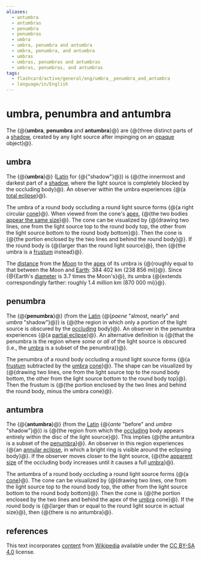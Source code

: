 ```yaml
---
aliases:
  - antumbra
  - antumbras
  - penumbra
  - penumbras
  - umbra
  - umbra, penumbra and antumbra
  - umbra, penumbra, and antumbra
  - umbras
  - umbras, penumbras and antumbras
  - umbras, penumbras, and antumbras
tags:
  - flashcard/active/general/eng/umbra__penumbra_and_antumbra
  - language/in/English
---
```


# umbra, penumbra and antumbra

The {@{__umbra__, __penumbra__ and __antumbra__}@} are {@{three distinct parts of a [shadow](shadow.md), created by any light source after impinging on an [opaque](opacity.md) object}@}. <!--SR:!2025-07-19,290,330!2025-07-17,287,330-->

## umbra

The {@{__umbra__}@} ([Latin](Latin.md) for {@{"shadow"}@}) is {@{the innermost and darkest part of a [shadow](shadow.md), where the light source is completely blocked by the occluding body}@}. An observer within the umbra experiences {@{a [total eclipse](solar%20eclipse.md#total%20eclipse)}@}. <!--SR:!2025-05-08,234,330!2025-04-12,214,330!2025-09-10,307,290!2025-02-15,157,310-->

The umbra of a round body occluding a round light source forms {@{a right circular [cone](cone.md)}@}. When viewed from the cone's [apex](apex%20(geometry).md), {@{the two bodies [appear the same size](angular%20diameter.md)}@}. The cone can be visualized by {@{drawing two lines, one from the light source top to the round body top, the other from the light source bottom to the round body bottom}@}. Then the cone is {@{the portion enclosed by the two lines and behind the round body}@}. If the round body is {@{larger than the round light source}@}, then {@{the umbra is a [frustum](frustum.md) instead}@}. <!--SR:!2025-03-23,182,310!2026-10-16,635,330!2026-08-24,573,310!2026-12-04,669,330!2026-06-20,531,310!2025-02-26,176,310-->

The [distance](lunar%20distance.md) from the [Moon](Moon.md) to the [apex](apex%20(geometry).md) of its umbra is {@{roughly equal to that between the Moon and [Earth](Earth.md): 384&nbsp;402 km (238&nbsp;856 mi)}@}. Since {@{Earth's [diameter](diameter.md) is 3.7 times the Moon's}@}, its umbra {@{extends correspondingly farther: roughly 1.4 million km (870&nbsp;000 mi)}@}. <!--SR:!2025-10-01,273,250!2025-03-20,178,310!2025-08-17,241,250-->

## penumbra

The {@{__penumbra__}@} (from the [Latin](Latin.md) {@{_paene_ "almost, nearly" and _umbra_ "shadow"}@}) is {@{the region in which only a portion of the light source is obscured by the [occluding](occultation.md) body}@}. An observer in the penumbra experiences {@{a [partial eclipse](solar%20eclipse.md#partial%20eclipse)}@}. An alternative definition is {@{that the penumbra is the region where _some_ or _all_ of the light source is obscured (i.e., the [umbra](#umbra) is a subset of the penumbra)}@}. <!--SR:!2025-06-07,256,330!2026-03-04,451,310!2025-05-29,233,290!2025-11-26,372,310!2025-11-14,330,290-->

The penumbra of a round body occluding a round light source forms {@{a [frustum](frustum.md) subtracted by the [umbra](#umbra) [cone](cone.md)}@}. The shape can be visualized by {@{drawing two lines, one from the light source top to the round body bottom, the other from the light source bottom to the round body top}@}. Then the frustum is {@{the portion enclosed by the two lines and behind the round body, minus the umbra cone}@}. <!--SR:!2026-01-22,366,270!2025-09-01,304,290!2025-07-16,274,290-->

## antumbra

The {@{__antumbra__}@} (from the [Latin](Latin.md) {@{_ante_ "before" and _umbra_ "shadow"}@}) is {@{the region from which the [occluding](occultation.md) body appears entirely within the disc of the light source}@}. This implies {@{the antumbra is a subset of the [penumbra](#penumbra)}@}. An observer in this region experiences {@{an [annular eclipse](solar%20eclipse.md#annular%20eclipse), in which a bright ring is visible around the eclipsing body}@}. If the observer moves closer to the light source, {@{the [apparent size](angular%20diameter.md) of the occluding body increases until it causes a full [umbra](#umbra)}@}. <!--SR:!2025-04-06,209,330!2026-09-28,622,330!2026-10-29,628,310!2025-02-09,164,310!2025-06-25,253,290!2026-08-27,592,330-->

The antumbra of a round body occluding a round light source forms {@{a [cone](cone.md)}@}. The cone can be visualized by {@{drawing two lines, one from the light source top to the round body top, the other from the light source bottom to the round body bottom}@}. Then the cone is {@{the portion enclosed by the two lines and behind the apex of the [umbra](#umbra) cone}@}. If the round body is {@{larger than or equal to the round light source in actual size}@}, then {@{there is no antumbra}@}. <!--SR:!2025-05-04,231,330!2026-01-17,418,310!2026-05-05,458,270!2025-03-14,188,310!2026-05-14,513,330-->

## references

This text incorporates [content](https://en.wikipedia.org/wiki/umbra,_penumbra_and_antumbra) from [Wikipedia](Wikipedia.md) available under the [CC BY-SA 4.0](https://creativecommons.org/licenses/by-sa/4.0/) license.
